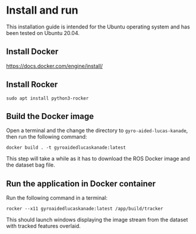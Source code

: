 # Install and run
This installation guide is intended for the Ubuntu operating system and has been tested on Ubuntu 20.04.

## Install Docker
https://docs.docker.com/engine/install/

## Install Rocker
```
sudo apt install python3-rocker
```

## Build the Docker image
Open a terminal and the change the directory to `gyro-aided-lucas-kanade`, then run the following command:
```
docker build . -t gyroaidedlucaskanade:latest
```
This step will take a while as it has to download the ROS Docker image and the dataset bag file.

## Run the application in Docker container
Run the following command in a terminal:
```
rocker --x11 gyroaidedlucaskanade:latest /app/build/tracker
```
This should launch windows displaying the image stream from the dataset with tracked features overlaid.